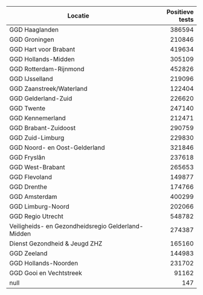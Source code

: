 | Locatie | Positieve tests |
|---------|----------------:|
| GGD Haaglanden                           | 386594 |
| GGD Groningen                            | 210846 |
| GGD Hart voor Brabant                    | 419634 |
| GGD Hollands-Midden                      | 305109 |
| GGD Rotterdam-Rijnmond                   | 452826 |
| GGD IJsselland                           | 219096 |
| GGD Zaanstreek/Waterland                 | 122404 |
| GGD Gelderland-Zuid                      | 226620 |
| GGD Twente                               | 247140 |
| GGD Kennemerland                         | 212471 |
| GGD Brabant-Zuidoost                     | 290759 |
| GGD Zuid-Limburg                         | 229830 |
| GGD Noord- en Oost-Gelderland            | 321846 |
| GGD Fryslân                              | 237618 |
| GGD West-Brabant                         | 265653 |
| GGD Flevoland                            | 149877 |
| GGD Drenthe                              | 174766 |
| GGD Amsterdam                            | 400299 |
| GGD Limburg-Noord                        | 202066 |
| GGD Regio Utrecht                        | 548782 |
| Veiligheids- en Gezondheidsregio Gelderland-Midden | 274387 |
| Dienst Gezondheid & Jeugd ZHZ            | 165160 |
| GGD Zeeland                              | 144983 |
| GGD Hollands-Noorden                     | 231702 |
| GGD Gooi en Vechtstreek                  | 91162 |
| null                                     |   147 |
